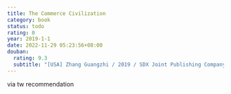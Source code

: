 ```yaml
---
title: The Commerce Civilization
category: book
status: todo
rating: 0
year: 2019-1-1
date: 2022-11-29 05:23:56+08:00
douban:
  rating: 9.3
  subtitle: "[USA] Zhang Guangzhi / 2019 / SDX Joint Publishing Company"
---
```


via tw recommendation
